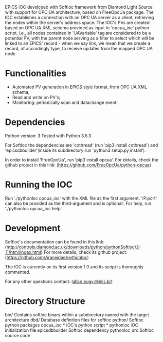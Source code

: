 EPICS IOC developed with SoftIoc framework from Diamond Light Source with support for OPC UA architecture, based on FreeOpcUa package. The IOC establishes a connection with an OPC UA server as a client, retrieving the nodes within the server's  address space. The IOC's PVs are created based on OPC UA XML schema provided as input to 'opcua_ioc' python script, i.e., all nodes contained in 'UAVariable' tag are considered to be a potential PV, with the parent node serving as a filter to select which will be linked to an EPICS' record - when we say link, we mean that we create a record, of accordingly type, to receive updates from the mapped OPC UA node.

Functionalities
===============
- Automated PV generation in EPICS style format, from OPC UA XML schema;
- Read and write on PV's;
- Monitoring: periodically scan and datachange event.

Dependencies
============
Python version: 3
Tested with Python 3.5.3

For SoftIoc the dependencies are 'cothread' (run 'pip3 install cothread') and 'epicsdbbuilder'(inside its subdirectory run 'python3 setup.py install'). 

In order to install 'FreeOpcUa', run 'pip3 install opcua'. For details, check the github project in this link: (https://github.com/FreeOpcUa/python-opcua)

Running the IOC
===============
Run './pythonIoc opcua_ioc' with the XML file as the first argument. 'IP:port' can also be provided as the third-argument and is optionall. For help, run './pythonIoc opcua_ioc help'.

Development
===========
SoftIoc's documentation can be found in this link: (http://controls.diamond.ac.uk/downloads/python/pythonSoftIoc/2-11/html/index.html)
For more details, check its github project: (https://github.com/Araneidae/pythonIoc)

The IOC is currently on its first version 1.0 and its script is thoroughly commented.

For any other questions contact: (allan.bugyi@lnls.br)

Directory Structure
===================
bin/				Contains softIoc binary within a subdirectory named with the target architecture
dbd/				Database definition files for softIoc
python/				SoftIoc python packages
opcua_ioc			* IOC's python script * 
pythonIoc			IOC initialization file
epicsdbbuilder			SoftIoc dependency
pythonIoc_src			SoftIoc source code



